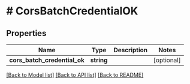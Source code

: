# # CorsBatchCredentialOK

## Properties

Name | Type | Description | Notes
------------ | ------------- | ------------- | -------------
**cors_batch_credential_ok** | **string** |  | [optional]

[[Back to Model list]](../../README.md#models) [[Back to API list]](../../README.md#endpoints) [[Back to README]](../../README.md)
